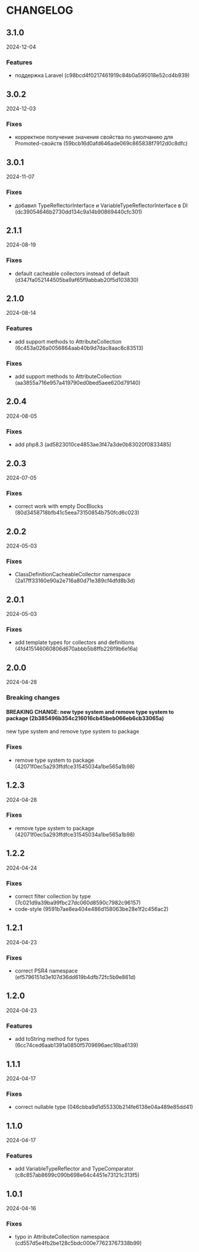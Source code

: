 # CHANGELOG

<!--- next entry here -->

## 3.1.0
2024-12-04

### Features

- поддержка Laravel (c98bcd4f0217461919c84b0a595018e52cd4b939)

## 3.0.2
2024-12-03

### Fixes

- корректное получение значения свойства по умолчанию для Promoted-свойств (59bcb16d0afd646ade069c865838f7912d0c8dfc)

## 3.0.1
2024-11-07

### Fixes

- добавил TypeReflectorInterface и VariableTypeReflectorInterface в DI (dc39054646b2730dd134c9a14b90869440cfc301)

## 2.1.1
2024-08-19

### Fixes

- default cacheable collectors instead of default (d347fa052144505ba9af65f9abbab20f5d103830)

## 2.1.0
2024-08-14

### Features

- add support methods to AttributeCollection (6c453a026a0056864aab40b9d7dac8aac8c83513)

### Fixes

- add support methods to AttributeCollection (aa3855a716e957a419790ed0bed5aee620d79140)

## 2.0.4
2024-08-05

### Fixes

- add php8.3 (ad5823010ce4853ae3f47a3de0b83020f0833485)

## 2.0.3
2024-07-05

### Fixes

- correct work with empty DocBlocks (80d3458718bfb41c5eea73150854b750fcd6c023)

## 2.0.2
2024-05-03

### Fixes

- ClassDefinitionCacheableCollector namespace (2a17ff33160e90a2e716a80d71e389cf4dfd8b3d)

## 2.0.1
2024-05-03

### Fixes

- add template types for collectors and definitions (4fd415146060806d670abbb5b8ffb226f9b6e16a)

## 2.0.0
2024-04-28

### Breaking changes

#### BREAKING CHANGE: new type system and remove type system to package (2b385496b354c216016cb45beb066eb6cb33065a)

new type system and remove type system to package

### Fixes

- remove type system to package (42071f0ec5a293ffdfce31545034a1be565a1b98)

## 1.2.3
2024-04-28

### Fixes

- remove type system to package (42071f0ec5a293ffdfce31545034a1be565a1b98)

## 1.2.2
2024-04-24

### Fixes

- correct filter collection by type (7c021d9a39ba99fbc27dc060d8590c7982c96157)
- code-style (9591b7ae8ea404e486d158063be28e1f2c456ac2)

## 1.2.1
2024-04-23

### Fixes

- correct PSR4 namespace (ef5796151d3e107d36dd619b4dfb72fc5b9e861d)

## 1.2.0
2024-04-23

### Features

- add toString method for types (6cc74ced6aab1391a0850f5709696aec16ba6139)

## 1.1.1
2024-04-17

### Fixes

- correct nullable type (046cbba9d1d55330b214fe6138e04a489e85dd41)

## 1.1.0
2024-04-17

### Features

- add VariableTypeReflector and TypeComparator (c8c857ab8699c090b698e64c4451e73121c313f5)

## 1.0.1
2024-04-16

### Fixes

- typo in AttributeCollection namespace (cd557d5e4fb2be128c5bdc000e77623767338b99)